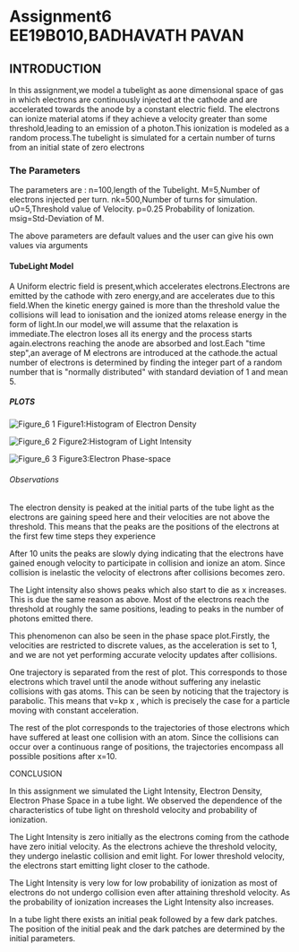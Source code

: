 # Assignment6 EE19B010,BADHAVATH PAVAN
## INTRODUCTION
In this assignment,we model a tubelight as aone dimensional space of gas in which electrons are continuously injected at the cathode and are accelerated towards the anode by a constant electric field.
The electrons can ionize material atoms if they achieve a velocity greater than some threshold,leading to an emission of a photon.This ionization is modeled as a random process.The tubelight is simulated for a certain number of turns from an initial state of zero electrons 

### The Parameters
The parameters are :
 n=100,length of the Tubelight.
 M=5,Number of electrons injected per turn.
 nk=500,Number of turns for simulation.
 uO=5,Threshold value of Velocity.
 p=0.25 Probability of Ionization.
 msig=Std-Deviation of M.
 
The above parameters are default values and the user can give his own values via arguments

#### TubeLight Model
A Uniform electric field is present,which accelerates electrons.Electrons are emitted by the cathode with zero energy,and are accelerates due to this field.When the kinetic energy gained is more than the threshold value the collisions will lead to ionisation and the ionized atoms release energy in the form of light.In our model,we will assume that the relaxation is immediate.The electron loses all its energy and the process starts again.electrons reaching the anode are absorbed and lost.Each "time step",an average of M electrons are introduced at the cathode.the actual number of electrons is determined by finding the integer part of a random number that is "normally distributed" with standard deviation of 1 and mean 5.

##### PLOTS
![Figure_6 1](https://user-images.githubusercontent.com/81006760/115153444-8a8c0180-a093-11eb-8eb8-ffa3f2051ef7.png)
Figure1:Histogram of Electron Density

![Figure_6 2](https://user-images.githubusercontent.com/81006760/115153473-b3ac9200-a093-11eb-9ecd-898d257197b0.png)
Figure2:Histogram of Light Intensity

![Figure_6 3](https://user-images.githubusercontent.com/81006760/115153491-d3dc5100-a093-11eb-94c2-75eaff9464c0.png)
Figure3:Electron Phase-space

###### Observations
The electron density is peaked at the initial parts of the tube light as the electrons are gaining speed here and their velocities are not above the threshold. This means that the peaks are the positions of the electrons at the first few time steps they experience

After 10 units the peaks are slowly dying indicating that the electrons have gained enough velocity to participate in collision and ionize an atom. Since collision is inelastic the velocity of
electrons after collisions becomes zero.

The Light intensity also shows peaks which also start to die as x increases. This is due the same reason as above. Most of the electrons reach the threshold at roughly the same positions, leading to peaks in the number of photons emitted there.

This phenomenon can also be seen in the phase space plot.Firstly, the velocities are restricted to discrete values, as the acceleration is set to 1, and we are not yet performing accurate velocity updates after collisions.

One trajectory is separated from the rest of plot. This corresponds to those electrons which travel until the anode without suffering any inelastic collisions with gas atoms. This can be seen by noticing that the trajectory is parabolic. This means that v=kp x , which is precisely the case for a particle moving with constant acceleration.

The rest of the plot corresponds to the trajectories of those electrons which have suffered at least one collision with an atom. Since the collisions can occur over a continuous range of positions, the trajectories encompass all possible positions after x=10.

CONCLUSION

In this assignment we simulated the Light Intensity, Electron Density, Electron Phase Space in a tube light. We observed the dependence of the characteristics of tube light on threshold velocity and probability of ionization.

The Light Intensity is zero initially as the electrons coming from the cathode have zero initial velocity. As the electrons achieve the threshold velocity, they undergo inelastic collision and emit light. For lower threshold velocity, the electrons start emitting light closer to the cathode.

The Light Intensity is very low for low probability of ionization as most of electrons do not undergo collision even after attaining threshold velocity. As the probability of ionization increases the Light Intensity also increases.

In a tube light there exists an initial peak followed by a few dark patches. The position of the initial peak and the dark patches are determined by the initial parameters.
